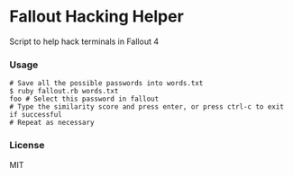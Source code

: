 Fallout Hacking Helper
======================

Script to help hack terminals in Fallout 4

### Usage

```shell
# Save all the possible passwords into words.txt
$ ruby fallout.rb words.txt
foo # Select this password in fallout
# Type the similarity score and press enter, or press ctrl-c to exit if successful
# Repeat as necessary
```

### License

MIT
